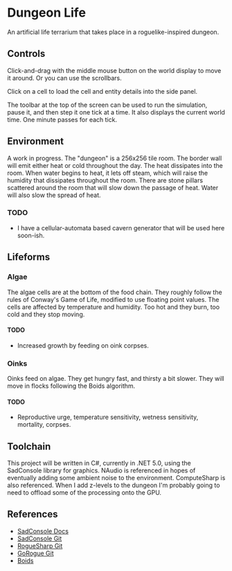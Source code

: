 # Dungeon Life

An artificial life terrarium that takes place in a roguelike-inspired dungeon.

## Controls

Click-and-drag with the middle mouse button on the world display to move it around.  Or you can use the scrollbars.

Click on a cell to load the cell and entity details into the side panel.

The toolbar at the top of the screen can be used to run the simulation, pause it, and then step it one tick at a time.  It also displays the current world time.  One minute passes for each tick.

## Environment

A work in progress.  The "dungeon" is a 256x256 tile room.  The border wall will emit either heat or cold throughout the day.  The heat dissipates into the room.
When water begins to heat, it lets off steam, which will raise the humidity that dissipates throughout the room.  There are stone pillars scattered around the room
that will slow down the passage of heat.  Water will also slow the spread of heat.

### TODO
* I have a cellular-automata based cavern generator that will be used here soon-ish.

## Lifeforms

### Algae

The algae cells are at the bottom of the food chain.  They roughly follow the rules of Conway's Game of Life, modified to use floating point values.
The cells are affected by temperature and humidity.  Too hot and they burn, too cold and they stop moving.

#### TODO
* Increased growth by feeding on oink corpses.

### Oinks

Oinks feed on algae.  They get hungry fast, and thirsty a bit slower.  They will move in flocks following the Boids algorithm.

#### TODO
* Reproductive urge, temperature sensitivity, wetness sensitivity, mortality, corpses.

## Toolchain

This project will be written in C#, currently in .NET 5.0, using the SadConsole library for graphics.
NAudio is referenced in hopes of eventually adding some ambient noise to the environment.
ComputeSharp is also referenced.  When I add z-levels to the dungeon I'm probably going to need to offload some of the processing onto the GPU.

## References

* [SadConsole Docs](https://sadconsole.com/)
* [SadConsole Git](https://github.com/Thraka/SadConsole)
* [RogueSharp Git](https://github.com/FaronBracy/RogueSharp)
* [GoRogue Git](https://github.com/Chris3606/GoRogue#doryen-library-libtcod)
* [Boids](https://en.wikipedia.org/wiki/Boids)
